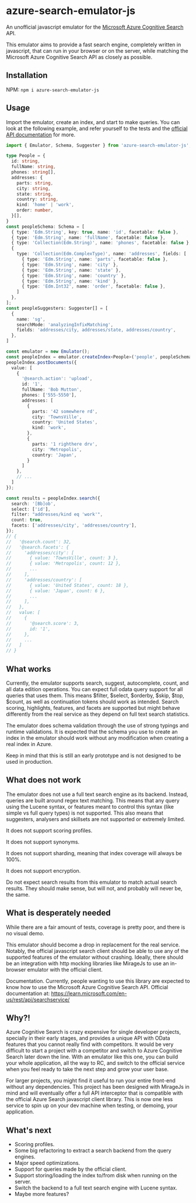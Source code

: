 # azure-search-emulator-js
An unofficial javascript emulator for the
[Microsoft Azure Cognitive Search](https://azure.microsoft.com/en-us/products/cognitive-services/#overview) API.

This emulator aims to provide a fast search engine, completely written in javascript, that can run in your browser or
on the server, while matching the Microsoft Azure Cognitive Search API as closely as possible.

## Installation
NPM: `npm i azure-search-emulator-js`

## Usage
Import the emulator, create an index, and start to make queries. You can look at the following example, and refer
yourself to the tests and the [official API documentation](https://learn.microsoft.com/en-us/rest/api/searchservice/)
for more.

```typescript
import { Emulator, Schema, Suggester } from 'azure-search-emulator-js';

type People = {
  id: string,
  fullName: string,
  phones: string[],
  addresses: {
    parts: string,
    city: string,
    state: string,
    country: string,
    kind: 'home' | 'work',
    order: number,
  }[],
}
const peopleSchema: Schema = [
  { type: 'Edm.String', key: true, name: 'id', facetable: false },
  { type: 'Edm.String', name: 'fullName', facetable: false },
  { type: 'Collection(Edm.String)', name: 'phones', facetable: false },
  {
    type: 'Collection(Edm.ComplexType)', name: 'addresses', fields: [
      { type: 'Edm.String', name: 'parts', facetable: false },
      { type: 'Edm.String', name: 'city' },
      { type: 'Edm.String', name: 'state' },
      { type: 'Edm.String', name: 'country' },
      { type: 'Edm.String', name: 'kind' },
      { type: 'Edm.Int32', name: 'order', facetable: false },
    ]
  },
];
const peopleSuggesters: Suggester[] = [
  {
    name: 'sg',
    searchMode: 'analyzingInfixMatching',
    fields: 'addresses/city, addresses/state, addresses/country',
  },
]

const emulator = new Emulator();
const peopleIndex = emulator.createIndex<People>('people', peopleSchema, peopleSuggesters);
peopleIndex.postDocuments({
  value: [
    {
      '@search.action': 'upload',
      id: '1',
      fullName: 'Bob Mutton',
      phones: ['555-5550'],
      addresses: [
        {
          parts: '42 somewhere rd',
          city: 'TownsVille',
          country: 'United States',
          kind: 'work',
        },
        {
          parts: '1 righthere drv',
          city: 'Metropolis',
          country: 'Japan',
        }
      ]
    },
    // ...
  ]
});

const results = peopleIndex.search({
  search: '[Bb]ob',
  select: ['id'],
  filter: "addresses/kind eq 'work'",
  count: true,
  facets: ['addresses/city', 'addresses/country'],
});
// {
//   '@search.count': 32,
//   '@search.facets': {
//     'addresses/city': [
//       { value: 'TownsVille', count: 3 },
//       { value: 'Metropolis', count: 12 },
//       ...
//     ],
//     'addresses/country': [
//       { value: 'United States', count: 18 },
//       { value: 'Japan', count: 6 },
//       ...
//     ],
//   },
//   value: [
//     {
//       '@search.score': 3,
//       id: '1',
//     },
//     ...
//   ]
// }
```

## What works
Currently, the emulator supports search, suggest, autocomplete, count, and all data edition operations. You can expect
full odata query support for all queries that uses them. This means $filter, $select, $orderby, $skip, $top, $count, as
well as continuation tokens should work as intended. Search scoring, highlights, features, and facets are supported but
might behave differently from the real service as they depend on full text search statistics.

The emulator does schema validation through the use of strong typings and runtime validations. It is expected that the
schema you use to create an index in the emulator should work without any modification when creating a real index in
Azure.

Keep in mind that this is still an early prototype and is not designed to be used in production.

## What does not work
The emulator does not use a full text search engine as its backend. Instead, queries are built around regex text
matching. This means that any query using the Lucene syntax, or features meant to control this syntax (like simple vs
full query types) is not supported. This also means that suggesters, analysers and skillsets are not supported or
extremely limited.

It does not support scoring profiles.

It does not support synonyms.

It does not support sharding, meaning that index coverage will always be 100%.

It does not support encryption.

Do not expect search results from this emulator to match actual search results. They should make sense, but will not,
and probably will never be, the same.

## What is desperately needed
While there are a fair amount of tests, coverage is pretty poor, and there is no visual demo.

This emulator should become a drop in replacement for the real service. Notably, the official javascript search client
should be able to use any of the supported features of the emulator without crashing. Ideally, there should be an
integration with http mocking libraries like MirageJs to use an in-browser emulator with the official client.

Documentation. Currently, people wanting to use this library are expected to know how to use the Microsoft Azure
Cognitive Search API. Official documentation at: https://learn.microsoft.com/en-us/rest/api/searchservice/

## Why?!
Azure Cognitive Search is crazy expensive for single developer projects, specially in their early stages, and provides
a unique API with OData features that you cannot really find with competitors. It would be very difficult to start a
project with a competitor and switch to Azure Cognitive Search later down the line. With an emulator like this one,
you can build your whole application, all the way to RC, and switch to the official service when you feel ready to take
the next step and grow your user base.

For larger projects, you might find it useful to run your entire front-end without any dependencies. This project has
been designed with MirageJs in mind and will eventually offer a full API interceptor that is compatible with the official
Azure Search javascript client library. This is now one less service to spin up on your dev machine when testing, or
demoing, your application.

## What's next
- Scoring profiles.
- Some big refactoring to extract a search backend from the query engines.
- Major speed optimizations.
- Support for queries made by the official client.
- Support storing/loading the index to/from disk when running on the server.
- Switch the backend to a full text search engine with Lucene syntax.
- Maybe more features?
